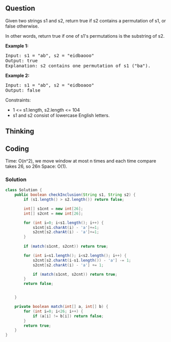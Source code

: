 ## Question
Given two strings s1 and s2, return true if s2 contains a permutation of s1, or false otherwise.  
  
In other words, return true if one of s1's permutations is the substring of s2.  
  
**Example 1:**
<pre>
Input: s1 = "ab", s2 = "eidbaooo"
Output: true
Explanation: s2 contains one permutation of s1 ("ba").
</pre>

**Example 2:**
<pre>
Input: s1 = "ab", s2 = "eidboaoo"
Output: false
</pre>

Constraints:
* 1 <= s1.length, s2.length <= 104
* s1 and s2 consist of lowercase English letters.

## Thinking


## Coding
Time: O(n^2), we move window at most n times and each time compare takes 26, so 26n
Space: O(1).
### Solution
```java
class Solution {
    public boolean checkInclusion(String s1, String s2) {
        if (s1.length() > s2.length()) return false;

        int[] s1cnt = new int[26];
        int[] s2cnt = new int[26];

        for (int i=0; i<s1.length(); i++) {
            s1cnt[s1.charAt(i) - 'a']+=1;
            s2cnt[s2.charAt(i) - 'a']+=1;
        }   
        
        if (match(s1cnt, s2cnt)) return true;

        for (int i=s1.length(); i<s2.length(); i++) {
            s2cnt[s2.charAt(i-s1.length()) - 'a'] -= 1;
            s2cnt[s2.charAt(i) - 'a'] += 1;

            if (match(s1cnt, s2cnt)) return true;
        }
        return false;


    }

    private boolean match(int[] a, int[] b) {
        for (int i=0; i<26; i++) {
            if (a[i] != b[i]) return false;
        }
        return true;
    }
}
```